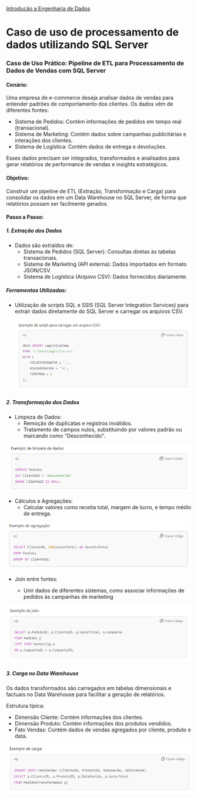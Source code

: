 <div> 
<p><a href="https://github.com/JosiTubaroski/Introducao_Engenharia_Dados/blob/main/README.md">Introdução a Engenharia de Dados</a></p>
</div> 

# Caso de uso de processamento de dados utilizando SQL Server

### Caso de Uso Prático: Pipeline de ETL para Processamento de Dados de Vendas com SQL Server

#### Cenário:

Uma empresa de e-commerce deseja analisar dados de vendas para entender padrões de comportamento dos clientes. Os dados vêm de diferentes fontes:

- Sistema de Pedidos: Contém informações de pedidos em tempo real (transacional).
- Sistema de Marketing: Contém dados sobre campanhas publicitárias e interações dos clientes.
- Sistema de Logística: Contém dados de entrega e devoluções.

Esses dados precisam ser integrados, transformados e analisados para gerar relatórios de performance de vendas e insights estratégicos.

#### Objetivo:

Construir um pipeline de ETL (Extração, Transformação e Carga) para consolidar os dados em um Data Warehouse no SQL Server, de forma que relatórios possam ser facilmente gerados.

#### Passo a Passo:

##### 1. Extração dos Dados

- Dados são extraídos de:
  - Sistema de Pedidos (SQL Server): Consultas diretas às tabelas transacionais.
  - Sistema de Marketing (API externa): Dados importados em formato JSON/CSV.
  - Sistema de Logística (Arquivo CSV): Dados fornecidos diariamente.

##### Ferramentas Utilizadas:

- Utilização de scripts SQL e SSIS (SQL Server Integration Services) para extrair dados diretamente do SQL Server e carregar os arquivos CSV.

  <img src="https://github.com/JosiTubaroski/Processamento_SQL_Server/blob/main/img/01_Script_CSV.png">
    
##### 2. Transformação dos Dados

- Limpeza de Dados:
  - Remoção de duplicatas e registros inválidos.
  - Tratamento de campos nulos, substituindo por valores padrão ou marcando como "Desconhecido".
    
 <img src="https://github.com/JosiTubaroski/Processamento_SQL_Server/blob/main/img/02_Limpeza_Dados.png">

 - Cálculos e Agregações:
   - Calcular valores como receita total, margem de lucro, e tempo médio de entrega.
     
<img src="https://github.com/JosiTubaroski/Processamento_SQL_Server/blob/main/img/03_Agregacao.png">
   
 - Join entre fontes:

   - Unir dados de diferentes sistemas, como associar informações de pedidos às campanhas de marketing

<img src="https://github.com/JosiTubaroski/Processamento_SQL_Server/blob/main/img/04_Exe_Join.png">
    
##### 3. Carga no Data Warehouse

Os dados transformados são carregados em tabelas dimensionais e factuais no Data Warehouse para facilitar a geração de relatórios.

Estrutura típica:

  - Dimensão Cliente: Contém informações dos clientes.
  - Dimensão Produto: Contém informações dos produtos vendidos.
  - Fato Vendas: Contém dados de vendas agregados por cliente, produto e data.

<img src="https://github.com/JosiTubaroski/Processamento_SQL_Server/blob/main/img/05_Insert_FatoVenda.png">


